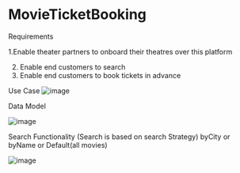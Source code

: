 # MovieTicketBooking

Requirements

1.Enable theater partners to onboard their theatres over this platform 

2. Enable end customers to search
3. Enable end customers to book tickets in advance





Use Case
![image](https://github.com/user-attachments/assets/9c2a8f01-8f3a-4473-81cc-c8c23882d022)


Data Model

![image](https://github.com/user-attachments/assets/330c81f0-68ef-4c00-9dcd-b02a97f59ea7)


Search Functionality (Search is based on search Strategy)
byCity or byName or Default(all movies)

![image](https://github.com/user-attachments/assets/4e7cfe30-e486-4bda-9e6d-befaa7b406d8)
